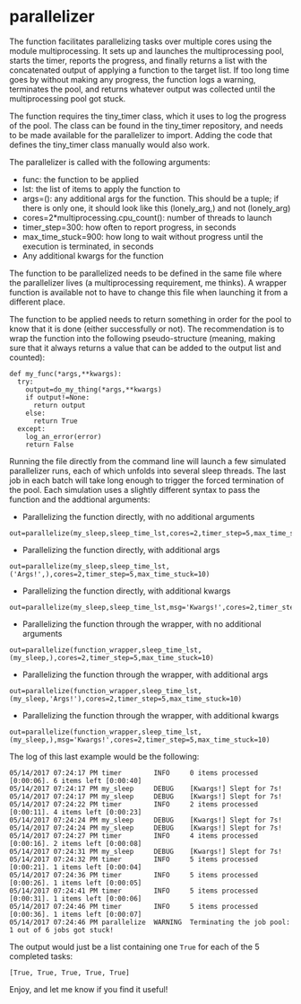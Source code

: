 # parallelizer
The function facilitates parallelizing tasks over multiple cores using the module multiprocessing. It sets up and launches the multiprocessing pool, starts the timer, reports the progress, and finally returns a list with the concatenated output of applying a function to the target list. If too long time goes by without making any progress, the function logs a warning, terminates the pool, and returns whatever output was collected until the multiprocessing pool got stuck.

The function requires the tiny_timer class, which it uses to log the progress of the pool. The class can be found in the tiny_timer repository, and needs to be made available for the parallelizer to import. Adding the code that defines the tiny_timer class manually would also work.

The parallelizer is called with the following arguments:
- func: the function to be applied
- lst: the list of items to apply the function to
- args=(): any additional args for the function. This should be a tuple; if there is only one, it should look like this (lonely_arg,) and not (lonely_arg)
- cores=2\*multiprocessing.cpu_count(): number of threads to launch
- timer_step=300: how often to report progress, in seconds
- max_time_stuck=900: how long to wait without progress until the execution is terminated, in seconds
- Any additional kwargs for the function

The function to be parallelized needs to be defined in the same file where the parallelizer lives (a multiprocessing requirement, me thinks). A wrapper function is available not to have to change this file when launching it from a different place.

The function to be applied needs to return something in order for the pool to know that it is done (either successfully or not). The recommendation is to wrap the function into the following pseudo-structure (meaning, making sure that it always returns a value that can be added to the output list and counted):
```
def my_func(*args,**kwargs):
  try:
    output=do_my_thing(*args,**kwargs)
    if output!=None:
      return output
    else:
      return True
  except:
    log_an_error(error)
    return False
```
Running the file directly from the command line will launch a few simulated parallelizer runs, each of which unfolds into several sleep threads. The last job in each batch will take long enough to trigger the forced termination of the pool. Each simulation uses a slightly different syntax to pass the function and the addtional arguments:
- Parallelizing the function directly, with no additional arguments
```
out=parallelize(my_sleep,sleep_time_lst,cores=2,timer_step=5,max_time_stuck=10)
```
- Parallelizing the function directly, with additional args
```
out=parallelize(my_sleep,sleep_time_lst,('Args!',),cores=2,timer_step=5,max_time_stuck=10)
```
- Parallelizing the function directly, with additional kwargs
```
out=parallelize(my_sleep,sleep_time_lst,msg='Kwargs!',cores=2,timer_step=5,max_time_stuck=10)
```
- Parallelizing the function through the wrapper, with no additional arguments
```
out=parallelize(function_wrapper,sleep_time_lst,(my_sleep,),cores=2,timer_step=5,max_time_stuck=10)
```
- Parallelizing the function through the wrapper, with additional args
```
out=parallelize(function_wrapper,sleep_time_lst,(my_sleep,'Args!'),cores=2,timer_step=5,max_time_stuck=10)
```
- Parallelizing the function through the wrapper, with additional kwargs
```
out=parallelize(function_wrapper,sleep_time_lst,(my_sleep,),msg='Kwargs!',cores=2,timer_step=5,max_time_stuck=10)
```
The log of this last example would be the following:
```
05/14/2017 07:24:17 PM timer        INFO     0 items processed [0:00:06]. 6 items left [0:00:40]
05/14/2017 07:24:17 PM my_sleep     DEBUG    [Kwargs!] Slept for 7s!
05/14/2017 07:24:17 PM my_sleep     DEBUG    [Kwargs!] Slept for 7s!
05/14/2017 07:24:22 PM timer        INFO     2 items processed [0:00:11]. 4 items left [0:00:23]
05/14/2017 07:24:24 PM my_sleep     DEBUG    [Kwargs!] Slept for 7s!
05/14/2017 07:24:24 PM my_sleep     DEBUG    [Kwargs!] Slept for 7s!
05/14/2017 07:24:27 PM timer        INFO     4 items processed [0:00:16]. 2 items left [0:00:08]
05/14/2017 07:24:31 PM my_sleep     DEBUG    [Kwargs!] Slept for 7s!
05/14/2017 07:24:32 PM timer        INFO     5 items processed [0:00:21]. 1 items left [0:00:04]
05/14/2017 07:24:36 PM timer        INFO     5 items processed [0:00:26]. 1 items left [0:00:05]
05/14/2017 07:24:41 PM timer        INFO     5 items processed [0:00:31]. 1 items left [0:00:06]
05/14/2017 07:24:46 PM timer        INFO     5 items processed [0:00:36]. 1 items left [0:00:07]
05/14/2017 07:24:46 PM parallelize  WARNING  Terminating the job pool: 1 out of 6 jobs got stuck!
```
The output would just be a list containing one ```True``` for each of the 5 completed tasks:
```
[True, True, True, True, True]
```
Enjoy, and let me know if you find it useful!
